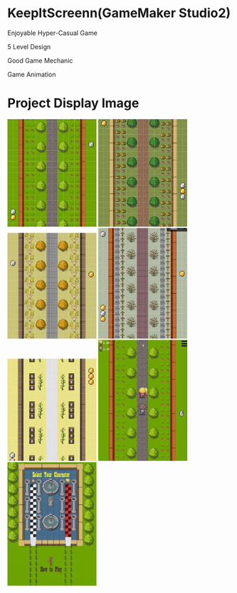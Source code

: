 # KeepItScreenn(GameMaker Studio2)

<p>Enjoyable Hyper-Casual Game<p>
<p>5 Level Design <p>
<p>Good Game Mechanic <p>
<p> Game Animation  <p>

  

# Project Display Image

<p>
  
<a href="https://github.com/mikkaraavci/KeepItScreenn/blob/mik/lvl1.JPG" target="_blank">
<img src="https://github.com/mikkaraavci/KeepItScreenn/blob/mik/lvl1.JPG" width="200" style="max-width:100%;"></a>
  

<a href="https://github.com/mikkaraavci/KeepItScreenn/blob/mik/lvl2.JPG" target="_blank">
<img src="https://github.com/mikkaraavci/KeepItScreenn/blob/mik/lvl2.JPG" width="200" style="max-width:100%;"></a>

<a href="https://github.com/mikkaraavci/KeepItScreenn/blob/mik/lvl3.JPG" target="_blank">
<img src="https://github.com/mikkaraavci/KeepItScreenn/blob/mik/lvl3.JPG" width="200" style="max-width:100%;"></a>

<a href="https://github.com/mikkaraavci/KeepItScreenn/blob/mik/lvl4.JPG" target="_blank">
<img src="https://github.com/mikkaraavci/KeepItScreenn/blob/mik/lvl4.JPG" width="200" style="max-width:100%;"></a>

<a href="https://github.com/mikkaraavci/KeepItScreenn/blob/mik/lvl5.JPG" target="_blank">
<img src="https://github.com/mikkaraavci/KeepItScreenn/blob/mik/lvl5.JPG" width="200" style="max-width:100%;"></a>

<a href="https://github.com/mikkaraavci/KeepItScreenn/blob/mik/GamePlay.JPG" target="_blank">
<img src="https://github.com/mikkaraavci/KeepItScreenn/blob/mik/GamePlay.JPG" width="200" style="max-width:100%;"></a>

<a href="https://github.com/mikkaraavci/KeepItScreenn/blob/mik/GameStart.JPG">
<img src="https://github.com/mikkaraavci/KeepItScreenn/blob/mik/GameStart.JPG" width="200" style="max-width:100%;"></a>
  

  
</p>  
